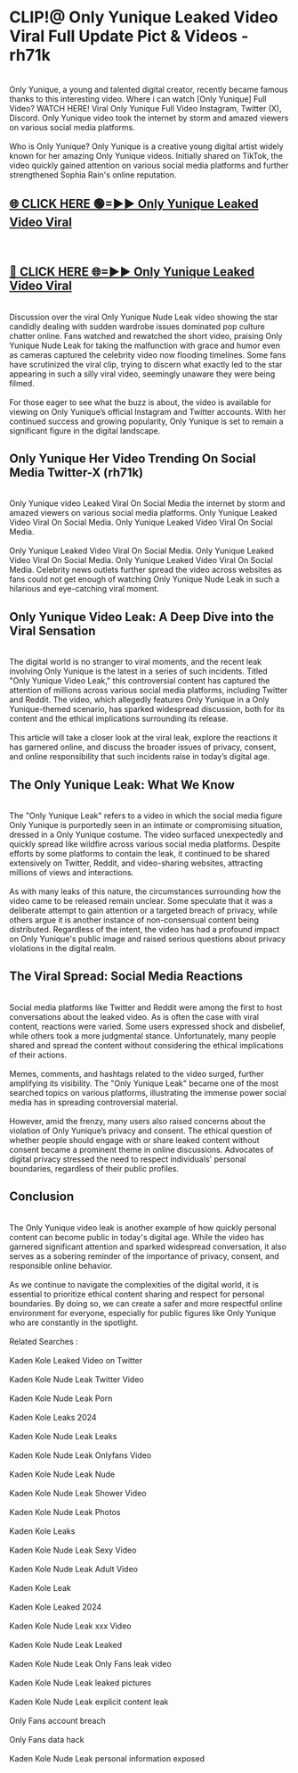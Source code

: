 # CLIP!@ Only Yunique Leaked Video Viral Full Update Pict & Videos - rh71k
<br>
Only Yunique, a young and talented digital creator, recently became famous thanks to this interesting video. Where i can watch [Only Yunique] Full Video? WATCH HERE! Viral Only Yunique Full Video Instagram, Twitter (X), Discord. Only Yunique video took the internet by storm and amazed viewers on various social media platforms.
<br><br>
Who is Only Yunique? Only Yunique is a creative young digital artist widely known for her amazing Only Yunique videos. Initially shared on TikTok, the video quickly gained attention on various social media platforms and further strengthened Sophia Rain's online reputation.
<br>
<h2><a href="https://bestclip.site?title=Only_Yunique">🌐 CLICK HERE 🟢=►► Only Yunique Leaked Video Viral</a></h2>
<br>
<h2><a href="https://bestclip.site?title=Only_Yunique">🔴 CLICK HERE 🌐=►► Only Yunique Leaked Video Viral</a></h2>
<br>
Discussion over the viral Only Yunique Nude Leak video showing the star candidly dealing with sudden wardrobe issues dominated pop culture chatter online. Fans watched and rewatched the short video, praising Only Yunique Nude Leak for taking the malfunction with grace and humor even as cameras captured the celebrity video now flooding timelines. Some fans have scrutinized the viral clip, trying to discern what exactly led to the star appearing in such a silly viral video, seemingly unaware they were being filmed.
<br><br>
For those eager to see what the buzz is about, the video is available for viewing on Only Yunique’s official Instagram and Twitter accounts. With her continued success and growing popularity, Only Yunique is set to remain a significant figure in the digital landscape.
<br>
<h2>Only Yunique Her Video Trending On Social Media Twitter-X (rh71k)</h2>
<br>
Only Yunique video Leaked Viral On Social Media the internet by storm and amazed viewers on various social media platforms. Only Yunique Leaked Video Viral On Social Media. Only Yunique Leaked Video Viral On Social Media.
<br><br>
Only Yunique Leaked Video Viral On Social Media. Only Yunique Leaked Video Viral On Social Media. Only Yunique Leaked Video Viral On Social Media. Celebrity news outlets further spread the video across websites as fans could not get enough of watching Only Yunique Nude Leak in such a hilarious and eye-catching viral moment.
<br>
<h2>Only Yunique Video Leak: A Deep Dive into the Viral Sensation</h2>
<br>
The digital world is no stranger to viral moments, and the recent leak involving Only Yunique is the latest in a series of such incidents. Titled "Only Yunique Video Leak," this controversial content has captured the attention of millions across various social media platforms, including Twitter and Reddit. The video, which allegedly features Only Yunique in a Only Yunique-themed scenario, has sparked widespread discussion, both for its content and the ethical implications surrounding its release.
<br><br>
This article will take a closer look at the viral leak, explore the reactions it has garnered online, and discuss the broader issues of privacy, consent, and online responsibility that such incidents raise in today’s digital age.
<br>
<h2>The Only Yunique Leak: What We Know</h2>
<br>
The "Only Yunique Leak" refers to a video in which the social media figure Only Yunique is purportedly seen in an intimate or compromising situation, dressed in a Only Yunique costume. The video surfaced unexpectedly and quickly spread like wildfire across various social media platforms. Despite efforts by some platforms to contain the leak, it continued to be shared extensively on Twitter, Reddit, and video-sharing websites, attracting millions of views and interactions.
<br><br>
As with many leaks of this nature, the circumstances surrounding how the video came to be released remain unclear. Some speculate that it was a deliberate attempt to gain attention or a targeted breach of privacy, while others argue it is another instance of non-consensual content being distributed. Regardless of the intent, the video has had a profound impact on Only Yunique's public image and raised serious questions about privacy violations in the digital realm.
<br>
<h2>The Viral Spread: Social Media Reactions</h2>
<br>
Social media platforms like Twitter and Reddit were among the first to host conversations about the leaked video. As is often the case with viral content, reactions were varied. Some users expressed shock and disbelief, while others took a more judgmental stance. Unfortunately, many people shared and spread the content without considering the ethical implications of their actions.
<br><br>
Memes, comments, and hashtags related to the video surged, further amplifying its visibility. The "Only Yunique Leak" became one of the most searched topics on various platforms, illustrating the immense power social media has in spreading controversial material.
<br><br>
However, amid the frenzy, many users also raised concerns about the violation of Only Yunique’s privacy and consent. The ethical question of whether people should engage with or share leaked content without consent became a prominent theme in online discussions. Advocates of digital privacy stressed the need to respect individuals' personal boundaries, regardless of their public profiles.
<br>
<h2>Conclusion</h2>
<br>
The Only Yunique video leak is another example of how quickly personal content can become public in today's digital age. While the video has garnered significant attention and sparked widespread conversation, it also serves as a sobering reminder of the importance of privacy, consent, and responsible online behavior.
<br><br>
As we continue to navigate the complexities of the digital world, it is essential to prioritize ethical content sharing and respect for personal boundaries. By doing so, we can create a safer and more respectful online environment for everyone, especially for public figures like Only Yunique who are constantly in the spotlight.
<br><br>
Related Searches :
<br><br>
Kaden Kole Leaked Video on Twitter
<br><br>
Kaden Kole Nude Leak Twitter Video
<br><br>
Kaden Kole Nude Leak Porn
<br><br>
Kaden Kole Leaks 2024
<br><br>
Kaden Kole Nude Leak Leaks
<br><br>
Kaden Kole Nude Leak Onlyfans Video
<br><br>
Kaden Kole Nude Leak Nude
<br><br>
Kaden Kole Nude Leak Shower Video
<br><br>
Kaden Kole Nude Leak Photos
<br><br>
Kaden Kole Leaks
<br><br>
Kaden Kole Nude Leak Sexy Video
<br><br>
Kaden Kole Nude Leak Adult Video
<br><br>
Kaden Kole Leak
<br><br>
Kaden Kole Leaked 2024
<br><br>
Kaden Kole Nude Leak xxx Video
<br><br>
Kaden Kole Nude Leak Leaked
<br><br>
Kaden Kole Nude Leak Only Fans leak video
<br><br>
Kaden Kole Nude Leak leaked pictures
<br><br>
Kaden Kole Nude Leak explicit content leak
<br><br>
Only Fans account breach
<br><br>
Only Fans data hack
<br><br>
Kaden Kole Nude Leak personal information exposed